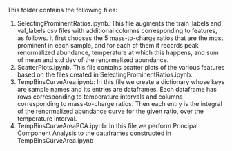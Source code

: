This folder contains the following files:
1. SelectingProminentRatios.ipynb. This file augments the train_labels and val_labels csv files with additional columns corresponding to features, as follows. It first chooses the 5 mass-to-charge ratios that are the most prominent in each sample, and for each of them it records peak renormalized abundance, temperature at which this happens, and sum of mean and std dev of the renormalized abundance.
2. ScatterPlots.ipynb. This file contains scatter plots of the various features based on the files created in SelectingProminentRatios.ipynb.
3. TempBinsCurveArea.ipynb: In this file we create a dictionary whose keys are sample names and its entries are dataframes. Each dataframe has rows corresponding to temperature intervals and columns corresponding to mass-to-charge ratios. Then each entry is the integral of the renormalized abundance curve for the given ratio, over the temperature interval.
4. TempBinsCurveAreaPCA.ipynb: In this file we perform Principal Component Analysis to the dataframes constructed in TempBinsCurveArea.ipynb